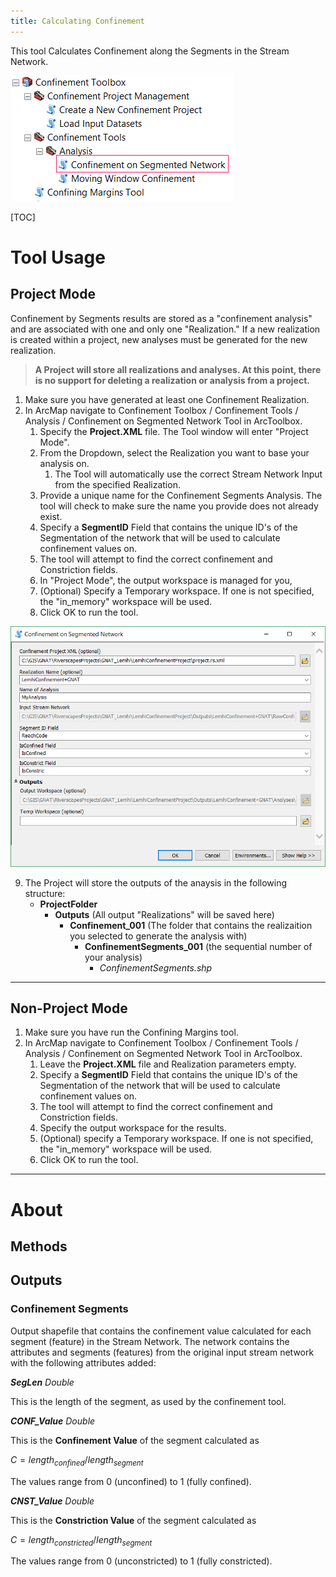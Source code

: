 ```yaml
---
title: Calculating Confinement
---
```


This tool Calculates Confinement along the Segments in the Stream Network.

![](Images/ArcToolbox-ConfinementSegments.png)

[TOC]

# Tool Usage

## Project Mode

Confinement by Segments results are stored as a "confinement analysis" and are associated with one and only one "Realization." If a new realization is created within a project, new analyses must be generated for the new realization. 

> **A Project will store all realizations and analyses. At this point, there is no support for deleting a realization or analysis from a project.**

1. Make sure you have generated at least one Confinement Realization.
2. In ArcMap navigate to Confinement Toolbox / Confinement Tools / Analysis / Confinement on Segmented Network Tool in ArcToolbox.
   1. Specify the **Project.XML** file. The Tool window will enter "Project Mode".
   2. From the Dropdown, select the Realization you want to base your analysis on.
      1. The Tool will automatically use the correct Stream Network Input from the specified Realization.
   3. Provide a unique name for the Confinement Segments Analysis. The tool will check to make sure the name you provide does not already exist.
   4. Specify a **SegmentID** Field that contains the unique ID's of the Segmentation of the network that will be used to calculate confinement values on.
   5. The tool will attempt to find the correct confinement and Constriction fields.
   6. In "Project Mode", the output workspace is managed for you, 
   7. (Optional) Specify a Temporary workspace.  If one is not specified, the "in_memory" workspace will be used.
   8. Click OK to run the tool.

![](Images/AnalysisConfinementSegments.png)

9. The Project will store the outputs of the anaysis in the following structure:
   - **ProjectFolder**
     - **Outputs** (All output "Realizations" will be saved here)
       - **Confinement_001** (The folder that contains the realizaition you selected to generate the analysis with)
         - **ConfinementSegments_001** (the sequential number of your analysis)
           - *ConfinementSegments.shp*

------

## Non-Project Mode

1. Make sure you have run the Confining Margins tool.
2. In ArcMap navigate to Confinement Toolbox / Confinement Tools / Analysis / Confinement on Segmented Network Tool in ArcToolbox.
   1. Leave the **Project.XML** file and Realization parameters empty.
   2. Specify a **SegmentID** Field that contains the unique ID's of the Segmentation of the network that will be used to calculate confinement values on.
   3. The tool will attempt to find the correct confinement and Constriction fields.
   4. Specify the output workspace for the results.
   5. (Optional) specify a Temporary workspace. If one is not specified, the "in_memory" workspace will be used.
   6. Click OK to run the tool.

------

# About

## Methods

## Outputs

### Confinement Segments

Output shapefile that contains the confinement value calculated for each segment (feature) in the Stream Network. The network contains the attributes and segments (features) from the original input stream network with the following attributes added:

***SegLen*** *Double*

This is the length of the segment, as used by the confinement tool. 

***CONF_Value*** *Double*

This is the **Confinement Value** of the segment calculated as 

$C = length_{confined}/length_{segment}$

The values range from 0 (unconfined) to 1 (fully confined).

***CNST_Value*** *Double*

This is the **Constriction Value** of the segment calculated as 

$C = length_{constricted}/length_{segment}$

The values range from 0 (unconstricted) to 1 (fully constricted).


